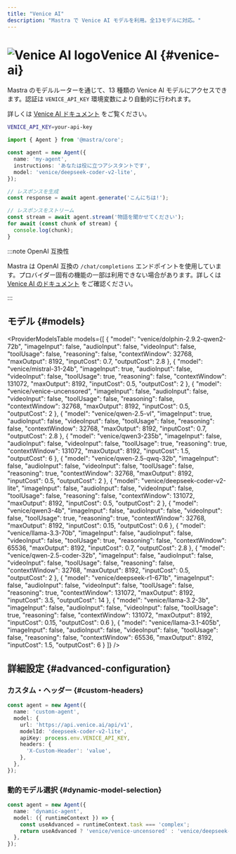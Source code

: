 ```yaml
---
title: "Venice AI"
description: "Mastra で Venice AI モデルを利用。全13モデルに対応。"
---
```


# <img src="https://models.dev/logos/venice.svg" alt="Venice AI logo" className="inline w-8 h-8 mr-2 align-middle dark:invert dark:brightness-0 dark:contrast-200" />Venice AI \{#venice-ai\}

Mastra のモデルルーターを通じて、13 種類の Venice AI モデルにアクセスできます。認証は `VENICE_API_KEY` 環境変数により自動的に行われます。

詳しくは [Venice AI ドキュメント](https://docs.venice.ai) をご覧ください。

```bash
VENICE_API_KEY=your-api-key
```

```typescript
import { Agent } from '@mastra/core';

const agent = new Agent({
  name: 'my-agent',
  instructions: 'あなたは役に立つアシスタントです',
  model: 'venice/deepseek-coder-v2-lite',
});

// レスポンスを生成
const response = await agent.generate('こんにちは!');

// レスポンスをストリーム
const stream = await agent.stream('物語を聞かせてください');
for await (const chunk of stream) {
  console.log(chunk);
}
```

:::note OpenAI 互換性

Mastra は OpenAI 互換の `/chat/completions` エンドポイントを使用しています。プロバイダー固有の機能の一部は利用できない場合があります。詳しくは [Venice AI のドキュメント](https://docs.venice.ai) をご確認ください。

:::

## モデル \{#models\}

<ProviderModelsTable
  models={[
{
"model": "venice/dolphin-2.9.2-qwen2-72b",
"imageInput": false,
"audioInput": false,
"videoInput": false,
"toolUsage": false,
"reasoning": false,
"contextWindow": 32768,
"maxOutput": 8192,
"inputCost": 0.7,
"outputCost": 2.8
},
{
"model": "venice/mistral-31-24b",
"imageInput": true,
"audioInput": false,
"videoInput": false,
"toolUsage": true,
"reasoning": false,
"contextWindow": 131072,
"maxOutput": 8192,
"inputCost": 0.5,
"outputCost": 2
},
{
"model": "venice/venice-uncensored",
"imageInput": false,
"audioInput": false,
"videoInput": false,
"toolUsage": false,
"reasoning": false,
"contextWindow": 32768,
"maxOutput": 8192,
"inputCost": 0.5,
"outputCost": 2
},
{
"model": "venice/qwen-2.5-vl",
"imageInput": true,
"audioInput": false,
"videoInput": false,
"toolUsage": false,
"reasoning": false,
"contextWindow": 32768,
"maxOutput": 8192,
"inputCost": 0.7,
"outputCost": 2.8
},
{
"model": "venice/qwen3-235b",
"imageInput": false,
"audioInput": false,
"videoInput": false,
"toolUsage": true,
"reasoning": true,
"contextWindow": 131072,
"maxOutput": 8192,
"inputCost": 1.5,
"outputCost": 6
},
{
"model": "venice/qwen-2.5-qwq-32b",
"imageInput": false,
"audioInput": false,
"videoInput": false,
"toolUsage": false,
"reasoning": true,
"contextWindow": 32768,
"maxOutput": 8192,
"inputCost": 0.5,
"outputCost": 2
},
{
"model": "venice/deepseek-coder-v2-lite",
"imageInput": false,
"audioInput": false,
"videoInput": false,
"toolUsage": false,
"reasoning": false,
"contextWindow": 131072,
"maxOutput": 8192,
"inputCost": 0.5,
"outputCost": 2
},
{
"model": "venice/qwen3-4b",
"imageInput": false,
"audioInput": false,
"videoInput": false,
"toolUsage": true,
"reasoning": true,
"contextWindow": 32768,
"maxOutput": 8192,
"inputCost": 0.15,
"outputCost": 0.6
},
{
"model": "venice/llama-3.3-70b",
"imageInput": false,
"audioInput": false,
"videoInput": false,
"toolUsage": true,
"reasoning": false,
"contextWindow": 65536,
"maxOutput": 8192,
"inputCost": 0.7,
"outputCost": 2.8
},
{
"model": "venice/qwen-2.5-coder-32b",
"imageInput": false,
"audioInput": false,
"videoInput": false,
"toolUsage": false,
"reasoning": false,
"contextWindow": 32768,
"maxOutput": 8192,
"inputCost": 0.5,
"outputCost": 2
},
{
"model": "venice/deepseek-r1-671b",
"imageInput": false,
"audioInput": false,
"videoInput": false,
"toolUsage": false,
"reasoning": true,
"contextWindow": 131072,
"maxOutput": 8192,
"inputCost": 3.5,
"outputCost": 14
},
{
"model": "venice/llama-3.2-3b",
"imageInput": false,
"audioInput": false,
"videoInput": false,
"toolUsage": true,
"reasoning": false,
"contextWindow": 131072,
"maxOutput": 8192,
"inputCost": 0.15,
"outputCost": 0.6
},
{
"model": "venice/llama-3.1-405b",
"imageInput": false,
"audioInput": false,
"videoInput": false,
"toolUsage": false,
"reasoning": false,
"contextWindow": 65536,
"maxOutput": 8192,
"inputCost": 1.5,
"outputCost": 6
}
]}
/>

## 詳細設定 \{#advanced-configuration\}

### カスタム・ヘッダー \{#custom-headers\}

```typescript
const agent = new Agent({
  name: 'custom-agent',
  model: {
    url: 'https://api.venice.ai/api/v1',
    modelId: 'deepseek-coder-v2-lite',
    apiKey: process.env.VENICE_API_KEY,
    headers: {
      'X-Custom-Header': 'value',
    },
  },
});
```

### 動的モデル選択 \{#dynamic-model-selection\}

```typescript
const agent = new Agent({
  name: 'dynamic-agent',
  model: ({ runtimeContext }) => {
    const useAdvanced = runtimeContext.task === 'complex';
    return useAdvanced ? 'venice/venice-uncensored' : 'venice/deepseek-coder-v2-lite';
  },
});
```
